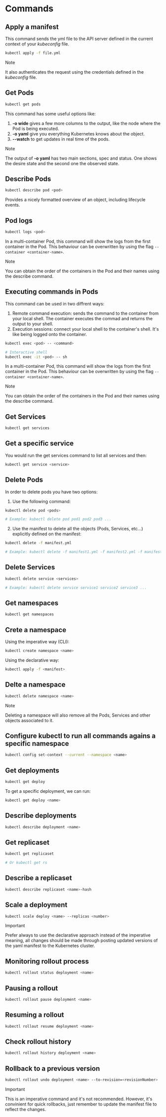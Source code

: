 # Commands

## Apply a manifest

This command sends the yml file to the API server defined in the current context of your _kubeconfig_ file.

```bash
kubectl apply -f file.yml
```

> [!NOTE]
>
> It also authenticates the request using the credentials defined in the _kubeconfig_ file.

## Get Pods

```bash
kubectl get pods
```

This command has some useful options like:

1. **-o wide** gives a few more columns to the output, like the node where the Pod is being executed.
2. **-o yaml** give you everything Kubernetes knows about the object.
3. **--watch** to get updates in real time of the pods.

> [!NOTE]
>
> The output of __-o yaml__ has two main sections, spec and status. One shows the desire state and the second one the observed state.

## Describe Pods

```bash
kubectl describe pod <pod>
```

Provides a nicely formatted overview of an object, including lifecycle events.

## Pod logs

```bash
kubectl logs <pod>
```

In a multi-container Pod, this command will show the logs from the first container in the Pod. This
behaviour can be overwritten by using the flag `--container <container-name>`.

> [!NOTE]
>
> You can obtain the order of the containers in the Pod and their names using the describe command.

## Executing commands in Pods

This command can be used in two diffrent ways:

1. Remote command execution: sends the command to the container from your local shell. The container executes the commad and returns the output to your shell.
2. Execution sessions: connect your local shell to the container's shell. It's like being logged onto the container.

```bash
kubectl exec <pod> -- <command>
```

```bash
# Interactive shell
kubectl exec -it <pod> -- sh
```

In a multi-container Pod, this command will show the logs from the first container in the Pod. This
behaviour can be overwritten by using the flag `--container <container-name>`.

> [!NOTE]
>
> You can obtain the order of the containers in the Pod and their names using the describe command.

## Get Services

```bash
kubectl get services
```

## Get a specific service

You would run the get services command to list all services and then:

```bash
kubectl get service <service>
```

## Delete Pods

In order to delete pods you have two options:

1. Use the following command:

```bash
kubectl delete pod <pods>

# Example: kubectl delete pod pod1 pod2 pod3 ...
```

2. Use the manifest to delete all the objects (Pods, Services, etc...) explicitly defined on the manifest:

```bash
kubectl delete -f manifest.yml

# Example: kubectl delete -f manifest1.yml -f manifest2.yml -f manifest3.yml ...
```

## Delete Services

```bash
kubectl delete service <services>

# Example: kubectl delete service service1 service2 service3 ...
```

## Get namespaces

```bash
kubectl get namespaces
```

## Crete a namespace

Using the imperative way (CLI):

```bash
kubectl create namespace <name>
```

Using the declarative way:

```bash
kubectl apply -f <manifest>
```

## Delte a namespace

```bash
kubectl delete namespace <name>
```

> [!NOTE]
>
> Deleting a namespace will also remove all the Pods, Services and other objects
> associated to it.

## Configure kubectl to run all commands agains a specific namespace

```bash
kubectl config set-context --current --namespace <name>
```

## Get deployments

```bash
kubectl get deploy
```

To get a specific deployment, we can run:

```bash
kubectl get deploy <name>
```

## Describe deployments

```bash
kubectl describe deployment <name>
```

## Get replicaset

```bash
kubectl get replicaset

# Or kubectl get rs
```

## Describe a replicaset

```bash
kubectl describe replicaset <name>-hash
```

## Scale a deployment

```bash
kubectl scale deploy <name> --replicas <number>
```

> [!IMPORTANT]
>
> Prefer always to use the declarative approach instead of the imperative meaning, all changes should
> be made through posting updated versions of the yaml manifest to the Kubernetes cluster.

## Monitoring rollout process

```bash
kubectl rollout status deployment <name>
```

## Pausing a rollout

```bash
kubectl rollout pause deployment <name>
```

## Resuming a rollout

```bash
kubectl rollout resume deployment <name>
```

## Check rollout history

```bash
kubectl rollout history deployment <name>
```

## Rollback to a previous version

```bash
kubectl rollout undo deployment <name> --to-revision=<revisionNumber>
```

> [!IMPORTANT]
>
> This is an imperative command and it's not recommended. However, it's convinient for quick rollbacks,
> just remember to update the manifest file to reflect the changes.
